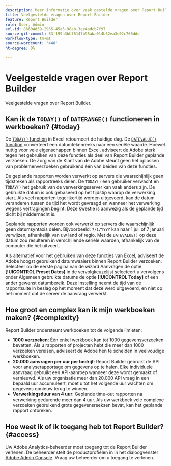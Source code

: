 ```yaml
---
description: Meer informatie over vaak gestelde vragen over Report Builder.
title: Veelgestelde vragen over Report Builder
feature: Report Builder
role: User, Admin
exl-id: 86604d39-2965-45a5-98ab-3ee4adcb7f97
source-git-commit: 83f199a3bb76147b98aba014b62ea3c02c766ddd
workflow-type: tm+mt
source-wordcount: '448'
ht-degree: 0%

---
```


# Veelgestelde vragen over Report Builder

Veelgestelde vragen over Report Builder.

## Kan ik de `TODAY()` of `DATERANGE()` functioneren in werkboeken? {#today}

De [`TODAY()` function](https://support.microsoft.com/en-us/office/today-function-5eb3078d-a82c-4736-8930-2f51a028fdd9) in Excel retourneert de huidige dag. De [`DATEVALUE()` function](https://support.microsoft.com/en-us/office/datevalue-function-df8b07d4-7761-4a93-bc33-b7471bbff252) converteert een datumtekenreeks naar een seriële waarde. Hoewel nuttig voor vele eigenschappen binnen Excel, adviseert de Adobe sterk tegen het gebruiken van deze functies als deel van Report Builder geplande verzoeken. De Zorg van de Klant van de Adobe steunt geen het oplossen van problemenverzoeken gebruikend één van beiden van deze functies.

De geplande rapporten worden verwerkt op servers die waarschijnlijk geen tijdstreken als rapportreeks delen. De `TODAY()` een gebruiker verwacht en `TODAY()` het gebruik van de verwerkingsserver kan vaak anders zijn. De gebruikte datum is ook gebaseerd op het tijdstip waarop de verwerking start. Als veel rapporten tegelijkertijd worden uitgevoerd, kan de datum veranderen tussen de tijd het wordt gevraagd en wanneer het verwerking wegens vertragingen begint. Deze kwestie is aanwezig als de geplande tijd dicht bij middernacht is.

Geplande rapporten worden ook verwerkt op servers die waarschijnlijk geen datumsyntaxis delen. Bijvoorbeeld: `7/1/YYYY` kan naar 1 juli of 7 januari verwijzen, afhankelijk van uw land of regio. Met de `DATEVALUE()` op deze datum zou resulteren in verschillende seriële waarden, afhankelijk van de computer die het uitvoert.

Als alternatief voor het gebruiken van deze functies van Excel, adviseert de Adobe hoogst gebruikend datumwaaiers binnen Report Builder verzoeken. Selecteer op de eerste pagina van de wizard Aanvragen de optie **[!UICONTROL Preset Dates]** in de vervolgkeuzelijst selecteert u vervolgens onder Algemeen gebruikte datums de optie **[!UICONTROL Today]** of een ander gewenst datumbereik. Deze instelling neemt de tijd van de rapportsuite in beslag op het moment dat deze werd uitgevoerd, en niet op het moment dat de server de aanvraag verwerkt.

## Hoe groot en complex kan ik mijn werkboeken maken? {#complexity}

Report Builder ondersteunt werkboeken tot de volgende limieten:

* **1000 verzoeken**: Één enkel werkboek kan tot 1000 gegevensverzoeken bevatten. Als u rapporten of projecten hebt die meer dan 1000 verzoeken vereisen, adviseert de Adobe hen te scheiden in veelvoudige werkboeken.
* **20.000 aanvragen per uur per bedrijf**: Report Builder gebruikt de API voor analyserapportage om gegevens op te halen. Elke individuele aanvraag gebruikt een API-aanroep wanneer deze wordt gemaakt of vernieuwd. Als uw organisatie meer dan 20.000 API vraag in een bepaald uur accumuleert, moet u tot het volgende uur wachten om gegevens opnieuw terug te winnen.
* **Verwerkingsduur van 4 uur**: Geplande time-out rapporten na verwerking gedurende meer dan 4 uur. Als uw werkboek vele complexe verzoeken gebruikend grote gegevensreeksen bevat, kan het geplande rapport ontbreken.

## Hoe weet ik of ik toegang heb tot Report Builder? {#access}

Uw Adobe Analytics-beheerder moet toegang tot de Report Builder verlenen. De beheerder stelt de productprofielen in in het dialoogvenster [Adobe Admin Console](https://experienceleague.adobe.com/en/docs/analytics/admin/admin-console/home). Vraag uw beheerder om u toegang te verlenen.
